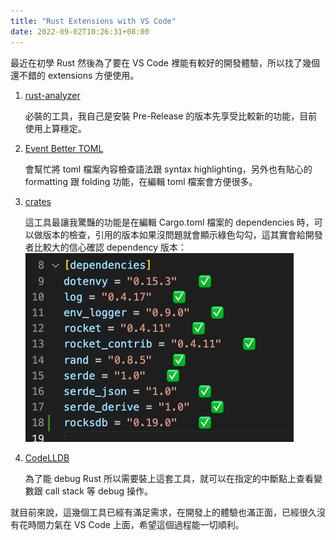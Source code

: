 ```yaml
---
title: "Rust Extensions with VS Code"
date: 2022-09-02T10:26:31+08:00
---
```


最近在初學 Rust 然後為了要在 VS Code 裡能有較好的開發體驗，所以找了幾個還不錯的 extensions 方便使用。

1. [rust-analyzer](https://marketplace.visualstudio.com/items?itemName=rust-lang.rust-analyzer)

   必裝的工具，我自己是安裝 Pre-Release 的版本先享受比較新的功能，目前使用上算穩定。

2. [Event Better TOML](https://marketplace.visualstudio.com/items?itemName=tamasfe.even-better-toml)

   會幫忙將 toml 檔案內容檢查語法跟 syntax highlighting，另外也有貼心的 formatting 跟 folding 功能，在編輯 toml 檔案會方便很多。

3. [crates](https://marketplace.visualstudio.com/items?itemName=serayuzgur.crates)

   這工具最讓我驚豔的功能是在編輯 Cargo.toml 檔案的 dependencies 時，可以做版本的檢查，引用的版本如果沒問題就會顯示綠色勾勾，這其實會給開發者比較大的信心確認 dependency 版本：
   ![](/images/rust-development-vscode-01.png)

4. [CodeLLDB](https://marketplace.visualstudio.com/items?itemName=vadimcn.vscode-lldb)

   為了能 debug Rust 所以需要裝上這套工具，就可以在指定的中斷點上查看變數跟 call stack 等 debug 操作。

就目前來說，這幾個工具已經有滿足需求，在開發上的體驗也滿正面，已經很久沒有花時間力氣在 VS Code 上面，希望這個過程能一切順利。
